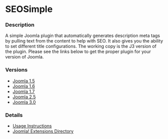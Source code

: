 SEOSimple
=========

### Description
A simple Joomla plugin that automatically generates description meta tags by pulling text from the content to help with SEO. It also gives you the ability to set different title configurations. The working copy is the J3 version of the plugin. Please see the links below to get the proper plugin for your version of Joomla.

### Versions
* [Joomla 1.5](https://github.com/nocean/SEOSimple/releases/tag/J1.5)
* [Joomla 1.6](https://github.com/nocean/SEOSimple/releases/tag/J1.6)
* [Joomla 1.7](https://github.com/nocean/SEOSimple/releases/tag/J1.7)
* [Joomla 2.5](https://github.com/nocean/SEOSimple/releases/tag/J2.5)
* [Joomla 3.0](https://github.com/nocean/SEOSimple/releases/tag/J3.0)

### Details
* [Usage Instructions](http://www.nocean.ca/plugins/seosimple-joomla-plugin/)
* [Joomla! Extensions Directory](http://extensions.joomla.org/extensions/extension/site-management/seo-a-metadata/seosimple)